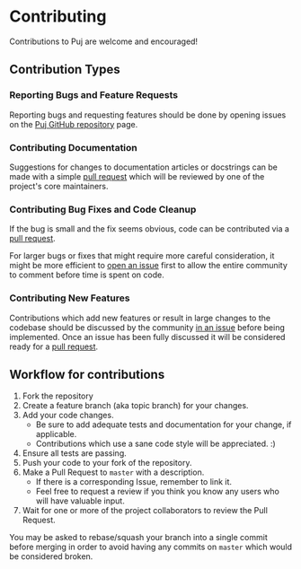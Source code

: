 # Contributing

Contributions to Puj are welcome and encouraged! 

## Contribution Types

### Reporting Bugs and Feature Requests

Reporting bugs and requesting features should be done by opening issues on the [Puj GitHub repository](https://github.com/push-language/Puj/issues) page.

### Contributing Documentation 

Suggestions for changes to documentation articles or docstrings can be made with a simple [pull request](https://github.com/push-language/Puj/pulls)
which will be reviewed by one of the project's core maintainers. 

### Contributing Bug Fixes and Code Cleanup

If the bug is small and the fix seems obvious, code can be contributed via a [pull request](https://github.com/push-language/Puj/pulls).

For larger bugs or fixes that might require more careful consideration, it might be more efficient to 
[open an issue](https://github.com/push-language/Puj/issues) first to allow the entire community to comment 
before time is spent on code.

### Contributing New Features

Contributions which add new features or result in large changes to the codebase should be discussed by the community
[in an issue](https://github.com/push-language/Puj/issues) before being implemented. Once an issue has been fully
discussed it will be considered ready for a [pull request](https://github.com/push-language/Puj/pulls).

## Workflow for contributions

1. Fork the repository
2. Create a feature branch (aka topic branch) for your changes.
3. Add your code changes.
    - Be sure to add adequate tests and documentation for your change, if applicable.
    - Contributions which use a sane code style will be appreciated. :)
4. Ensure all tests are passing.
5. Push your code to your fork of the repository.
6. Make a Pull Request to `master` with a description.
    - If there is a corresponding Issue, remember to link it.
    - Feel free to request a review if you think you know any users who will have valuable input.
7. Wait for one or more of the project collaborators to review the Pull Request.

You may be asked to rebase/squash your branch into a single commit before merging in order to avoid having any commits on `master` 
which would be considered broken.